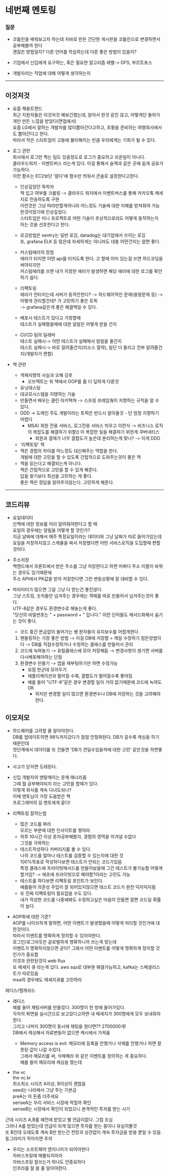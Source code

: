 # 네번째 멘토링

### 질문
- 코틀린을 배워보고자 하는데 자바로 만든 간단한 게시판을 코틀린으로 변경하면서 공부해볼까 한다  
괜찮은 방법일지? 다른 언어를 학습하는데 다른 좋은 방법이 있을지?
- 기업에서 신입에게 요구하는, 혹은 필요한 알고리즘 레벨-> DFS, 부르트포스 

- 개발자라는 직업에 대해 어떻게 생각하는지

---

## 이것저것
- 요즘 채용트렌드  
최근 지원자들은 이것저것 해보긴했는데, 알아서 한것 같진 않고, 어떻게던 돌아가게만 만든 느낌을 받았다(면접에서)  
요즘 LG에서 잘하는 개발자를 많이뽑아간다고하고, 호황을 준비하는 여행회사에서도 뽑아간다고 한다.  
따라서 작은 스타트업이 고용에 불리해지는 만큼 우리에게는 기회가 될 수 있다. 

- 로그 관련  
회사에서 로그만 찍는 팀도 있을정도로 로그가 중요하고 쉬운일이 아니다.   
클라우드워치 - 이벤트버스 라는게 있다.  이걸 통해서 슬랙과 같은 곳에 쉽게 공유가 가능하다.  
이런 함수는 EC2보단 '람다'에 함수만 띄워서 콘솔로 설정한다고한다.   
    - 인상깊었던 독학자  
    책 입고 여부를 크롤링 -> 클라우드 워치에서 이벤트버스를 통해 카카오톡 메세지로 전송하도록 구현   
    이런것은 그냥 따라만할게아니라 어느정도 기술에 대한 이해를 받쳐줘야 가능한것이었기에 인상깊었다.  
    스타트업은 미니 프로젝트로 어떤 기술이 추상적으로라도 어떻게 동작하는지 아는 것을 선호한다고 한다.  

    - 로깅방법은 sentry는 일반 로깅, datadog는 대기업에서 쓰이는 로깅  
    또, grafana ELK 등 많은데 자세하게는 아니라도 대충 어떤건지는 알면 좋다.  

    - 커스텀에러의 장점  
    에러가 터지면 어떤 api를 터지도록 한다. 고 할때 이미 있는걸 쓰면 하드코딩을 써야되지만    
    커스텀에러를 쓰면 내가 지정한 에러가 발생하면 해당 에러에 대한 로그를 확인하기 쉽다.  

    - 리팩토링  
    에러가 안터지는데 서버가 동작안한다? -> 하드웨어적인 문제(용량문제 등) -> 어떻게 관리할건데? 가 고민하기 좋은 토픽  
    -> grafana같은게 좋은 해결책일 수 있다.    

    - 배포시 테스트가 있다고 가정할때  
    테스트가 실패했을때에 대한 알람은 어떻게 받을 건지  

    - CI/CD 팀의 딜레마  
    테스트 실패시-> 어떤 테스트가 실패해서 알람을 줄건지  
    테스트 실패시-> 바로 알려줄건지(리소스 절약), 일단 다 돌리고 전부 알려줄건지(개발자가 편함)  

- 책 관련
    - 객체지향의 사실과 오해 강추  
        - 오브젝트는 위 책에서 OOP를 좀 더 딮하게 다룬것  
    - 유닛테스팅  
    - 대규모시스템을 지탱하는 기술  
    - 만들면서 배우는 클린 아키텍쳐 -> 스프링 프레임웤이 지향하는 규칙을 알 수 있다.
    - DDD -> 도메인 주도 개발이라는 토픽은 반드시 알아둘것 - 단 엄청 지향하기 어렵다  
        - MSA) 회원 전용 서비스, 로그전용 서비스 띄우고 이런식 -> 비즈니스 로직의 복잡도를 해결하기 위함() 이 복잡한 일을 해결하기 위한게 쿠버네티스  
            - 회원과 결제가 너무 결합도가 높은데 분리하는게 맞나? -> 이게 DDD
    - '리팩토링' 책  
    - 책은 경험의 차이를 어느정도 대신해주는 역할을 한다.  
    개발에 대한 고민을 할 수 있도록 간접적으로 도와주는것이 좋은 책
    - 책을 읽는다고 해결되는게 아니다.   
    책은 간접적으로 고민을 할 수 있게 해준다.    
    답을 찾기보다 최선을 고민하는 게 좋다.  
    좋은 책은 정답을 알려주지않는다. 고민하게 해준다.  


--- 
## 코드리뷰

- 요일데이터  
산책에 대한 정보를 미리 알려줘야한다고 할 때  
요일의 경우에는 알림을 어떻게 할 것인가?  
지금 날짜에 대해서 매주 특정요일이라는 데이터와 그냥 날짜가 따로 들어가있는데  
요일을 저장하지않고 스케쥴을 짜서 저장했다면 어떤 서비스로직을 도입할때 편할 것이다.

- 주소저장  
백엔드에서 프론트에서 받은 주소를 그냥 저장한다고 하면 어쩌다 주소 이름이 바뀌는 경우도 있기때문에  
주소 API에서 PK값을 받아 저장한다면 그런 변동상황에 잘 대비할 수 있다. 

- 파라미터가 많으면 그걸 그냥 다 받는건 좋진않다.  
그냥 스트링, 숫자들만 넘겨주는 경우에는 객체를 따로 만들어서 넘겨주는것이 좋다.  
UTF-8같은 경우도 환경변수로 해놓는게 좋다.   
"당신의 비밀번호는 " + password + " 입니다." 이런 단어들도 메서드화해서 숨기는 것이 좋다.  

    - 코드 중간 뜬금없이 들어가는 쌩 문자들이 유지보수를 어렵게한다.  
    1. 핸들링하는 가장 좋은 방법 -> 이걸 DB에 저장함 =  제일 수정하기 힘든방법이다 -> DB를 직접수정하거나 수정하는 클래스를 만들어서 관리  
    2. 코드에 녹여놓기 -> 유틸클래스에 모아 저장해둠 -> 변경사항이 생기면 서버를 다시배포해야하는 단점
    3. 환경변수 만들기 -> 앱을 재부팅하기만 하면 수정가능  
        - 요점 한군데 모아두기
        - 애플리케이션과 멀어질 수록, 결합도가 떨어질수록 좋아짐
        - 예를 들어 "UTF-8"같은 경우 변경할 일이 거의 없기때문에 코드에 녹여도 OK  
            - 하지만 변경할 일이 많으면 환경변수나 DB에 저장하는 것을 고려해야한다.  

## 이모저모  

- 하드웨어를 고려할 줄 알아야한다.  
DB를 업데이트하면 98%까지갔다가 점점 안정화된다. DB가 갈수록 캐싱을 하기 때문인데   
첫단계에서 데이터를 또 건들면 'DB가 견딜수있을까에 대한 고민' 같은것을 하면좋다.

- 사고가 닫히면 도태된다.  

- 신입 개발자의 멘탈깨지는 문제 매너리즘  
그때 뭘 공부해야되지 라는 고민을 할때가 있다.  
이렇게 회사를 계속 다녀도되나?  
이때 멘토님이 가장 도움받은 책  
프로그래머의 길 멘토에게 묻다!  

- 리팩토링 잘하는법  
    - 많은 코드를 봐라  
    모르는 부분에 대한 인사이트를 쌓아라  
    - 하루 10시간 이상 혼자공부해봤자, 경험의 영역을 이겨낼 수없다  
    그것을 극복하는 
    - 테스트작성하다 커버리지를 볼 수 있다.  
    나의 코드를 얼마나 테스트를 검증할 수 있는지에 대한 것  
    100%목표로 작성하다보면 테스트가 안되는 코드가있음  
    특정 클래스에 프라이빗메서드를 만들어놨을때 그건 테스트가 불가능함 어떻게할거임? -> 애초에 프라이빗으로 해야함?이라는 고민도 가능  
    - 테스트를 하다보면 리팩토링 포인트가 보인다.  
    예를들어 의존성 주입이 잘 되어있지않으면 테스트 코드가 완전 덕지덕지됨  
    - 또 진짜 리팩토링이 필요없을 수도 있다.  
    내가 작성한 코드를 나중에봐도 수정하고싶은 마음이 안들면 잘짠 코드일 확률이 높다.  

- AOP화에 대한 기준?  
AOP를 나이브하게 말하면, 어떤 이벤트가 발생했을때 어떻게 처리할 것인가에 대한것이다.  
따라서 이벤트를 명확하게 정의할 수 있어야한다.  
로그인/로그아웃은 글로벌하게 명확하니까 쓰는게 맞는데  
이벤트가 명확하지않으면 굳이? 그래서 어떤 이벤트를 어떻게 명확하게 정의할 것인가가 중요함  
이것과 관련된것이 web flux  
또 메세지 큐 라는게 있다. aws sqs로 대부분 해결가능하고, kafka는 스페셜리스트가 따로있음  
msa의 경우에도 메세지큐를 고민하라  

레디스/멤캐쉬드  
- 레디스  
예를 들어 채팅서버를 만들었다. 300명이 한 방에 들어가있다.  
각자의 화면을 실시간으로 보고있다고하면 내 메세지가 300명에게 모두 보내줘야한다.  
그리고 나머지 300명이 동시에 채팅을 쳤다면?? 2700000개!  
DB에서 캐싱해서 자료변동이 없으면 캐시에서 가져옴  
    - Memory access is evil. 
    메모리에 등록을 안했거나 삭제를 안했거나 하면 잘못된 값이 나갈 수있다.  
    그래서 메모리를 써, 삭제해라 와 같은 이벤트를 정의하는 게 중요하다.  
    예를 들어 메모리에 캐싱을 했는데   

- the vc  
the vc.kr  
최소최소 시리즈 A이상, B이상이 괜찮음  
seed는 나라에서 그냥 주는 기본금  
preA는 아 돈좀 더주세요  
seriseA는 우리 서비스 시장에 먹힐까 확인  
seriseB는 시장에서 확인이 되었으니 본격적인 투자를 받는 시기  

근데 시리즈 A,B를 예전에 받았고 별 언급이없다. 그럼 조심  
그러나 A를 받았는데 언급이 되게 많으면 투자를 받는 중이니 유심히볼것  
또 B인데 오래도록 계속 B만 받는건 전망과 상관없이 계속 투자금을 받을 뿐일 수 있음  
동그라미가 작아지면 주의

- 우리는 소프트웨어 엔지니어가 되어야한다  
자바스프링에 매몰되지마라  
자바스프링 잘쓰는거 하나도 안중요하다  
인프라를 잘 쓸 줄 알아야한다.  






